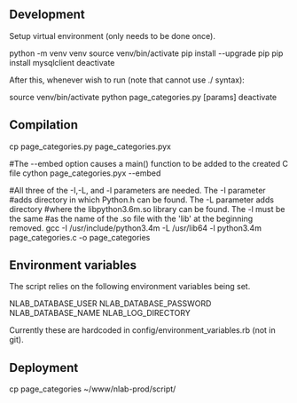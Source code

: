 Development
-----------

Setup virtual environment (only needs to be done once).

python -m venv venv
source venv/bin/activate
pip install --upgrade pip
pip install mysqlclient
deactivate

After this, whenever wish to run (note that cannot use ./ syntax):

source venv/bin/activate
python page_categories.py [params]
deactivate

Compilation
-----------

cp page_categories.py page_categories.pyx

#The --embed option causes a main() function to be added to the created C file
cython page_categories.pyx --embed

#All three of the -I,-L, and -l parameters are needed. The -I parameter
#adds directory in which Python.h can be found. The -L parameter adds directory
#where the libpython3.6m.so library can be found. The -l must be the same
#as the name of the .so file with the 'lib' at the beginning removed.
gcc -I /usr/include/python3.4m -L /usr/lib64 -l python3.4m page_categories.c -o page_categories

Environment variables
---------------------

The script relies on the following environment variables being set.

NLAB_DATABASE_USER
NLAB_DATABASE_PASSWORD
NLAB_DATABASE_NAME
NLAB_LOG_DIRECTORY

Currently these are hardcoded in config/environment_variables.rb (not in git).

Deployment
----------

cp page_categories ~/www/nlab-prod/script/

